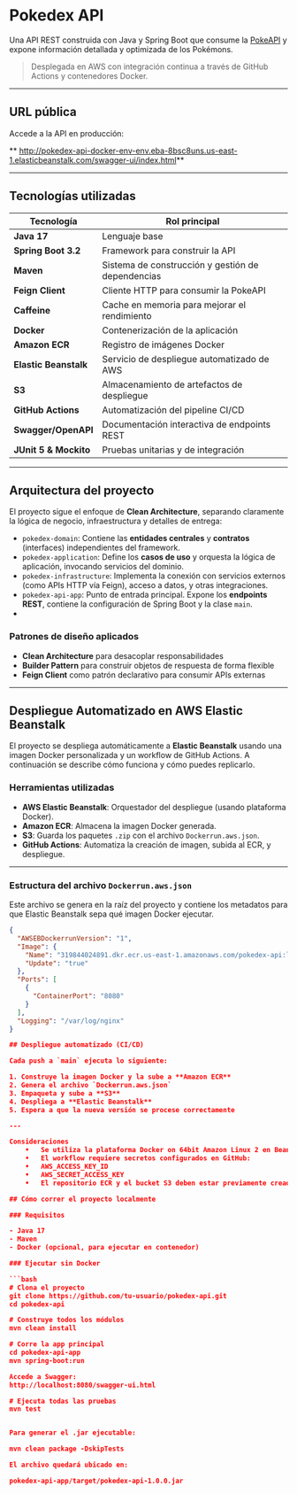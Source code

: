 # Pokedex API

Una API REST construida con Java y Spring Boot que consume la [PokeAPI](https://pokeapi.co/) y expone información detallada y optimizada de los Pokémons.

>  Desplegada en AWS con integración continua a través de GitHub Actions y contenedores Docker.

---

## URL pública

Accede a la API en producción:

** http://pokedex-api-docker-env-env.eba-8bsc8uns.us-east-1.elasticbeanstalk.com/swagger-ui/index.html**

---

##  Tecnologías utilizadas

| Tecnología          | Rol principal                                      |
|---------------------|----------------------------------------------------|
| **Java 17**         | Lenguaje base                                      |
| **Spring Boot 3.2** | Framework para construir la API                    |
| **Maven**           | Sistema de construcción y gestión de dependencias |
| **Feign Client**    | Cliente HTTP para consumir la PokeAPI             |
| **Caffeine**        | Cache en memoria para mejorar el rendimiento      |
| **Docker**          | Contenerización de la aplicación                   |
| **Amazon ECR**      | Registro de imágenes Docker                        |
| **Elastic Beanstalk** | Servicio de despliegue automatizado de AWS      |
| **S3**              | Almacenamiento de artefactos de despliegue         |
| **GitHub Actions**  | Automatización del pipeline CI/CD                 |
| **Swagger/OpenAPI** | Documentación interactiva de endpoints REST       |
| **JUnit 5 & Mockito** | Pruebas unitarias y de integración              |

---

## Arquitectura del proyecto

El proyecto sigue el enfoque de **Clean Architecture**, separando claramente la lógica de negocio, infraestructura y detalles de entrega:

- `pokedex-domain`: Contiene las **entidades centrales** y **contratos** (interfaces) independientes del framework.
- `pokedex-application`: Define los **casos de uso** y orquesta la lógica de aplicación, invocando servicios del dominio.
- `pokedex-infrastructure`: Implementa la conexión con servicios externos (como APIs HTTP vía Feign), acceso a datos, y otras integraciones.
- `pokedex-api-app`: Punto de entrada principal. Expone los **endpoints REST**, contiene la configuración de Spring Boot y la clase `main`.
- 
### Patrones de diseño aplicados

- **Clean Architecture** para desacoplar responsabilidades
- **Builder Pattern** para construir objetos de respuesta de forma flexible
- **Feign Client** como patrón declarativo para consumir APIs externas

---

## Despliegue Automatizado en AWS Elastic Beanstalk

El proyecto se despliega automáticamente a **Elastic Beanstalk** usando una imagen Docker personalizada y un workflow de GitHub Actions. A continuación se describe cómo funciona y cómo puedes replicarlo.

### Herramientas utilizadas

- **AWS Elastic Beanstalk**: Orquestador del despliegue (usando plataforma Docker).
- **Amazon ECR**: Almacena la imagen Docker generada.
- **S3**: Guarda los paquetes `.zip` con el archivo `Dockerrun.aws.json`.
- **GitHub Actions**: Automatiza la creación de imagen, subida al ECR, y despliegue.

---

### Estructura del archivo `Dockerrun.aws.json`

Este archivo se genera en la raíz del proyecto y contiene los metadatos para que Elastic Beanstalk sepa qué imagen Docker ejecutar.

```json
{
  "AWSEBDockerrunVersion": "1",
  "Image": {
    "Name": "319844024891.dkr.ecr.us-east-1.amazonaws.com/pokedex-api:latest",
    "Update": "true"
  },
  "Ports": [
    {
      "ContainerPort": "8080"
    }
  ],
  "Logging": "/var/log/nginx"
}

## Despliegue automatizado (CI/CD)

Cada push a `main` ejecuta lo siguiente:

1. Construye la imagen Docker y la sube a **Amazon ECR**
2. Genera el archivo `Dockerrun.aws.json`
3. Empaqueta y sube a **S3**
4. Despliega a **Elastic Beanstalk**
5. Espera a que la nueva versión se procese correctamente

---

Consideraciones
	•	Se utiliza la plataforma Docker on 64bit Amazon Linux 2 en Beanstalk.
	•	El workflow requiere secretos configurados en GitHub:
	•	AWS_ACCESS_KEY_ID
	•	AWS_SECRET_ACCESS_KEY
	•	El repositorio ECR y el bucket S3 deben estar previamente creados.

## Cómo correr el proyecto localmente

### Requisitos

- Java 17
- Maven
- Docker (opcional, para ejecutar en contenedor)

### Ejecutar sin Docker

```bash
# Clona el proyecto
git clone https://github.com/tu-usuario/pokedex-api.git
cd pokedex-api

# Construye todos los módulos
mvn clean install

# Corre la app principal
cd pokedex-api-app
mvn spring-boot:run

Accede a Swagger:
http://localhost:8080/swagger-ui.html

# Ejecuta todas las pruebas
mvn test


Para generar el .jar ejecutable:

mvn clean package -DskipTests

El archivo quedará ubicado en:

pokedex-api-app/target/pokedex-api-1.0.0.jar

